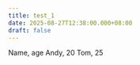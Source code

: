 ```yaml
---
title: test_1
date: 2025-08-27T12:38:00.000+08:00
draft: false
---
```

<csv-table>
Name, age
Andy, 20
Tom, 25
</csv-table>
